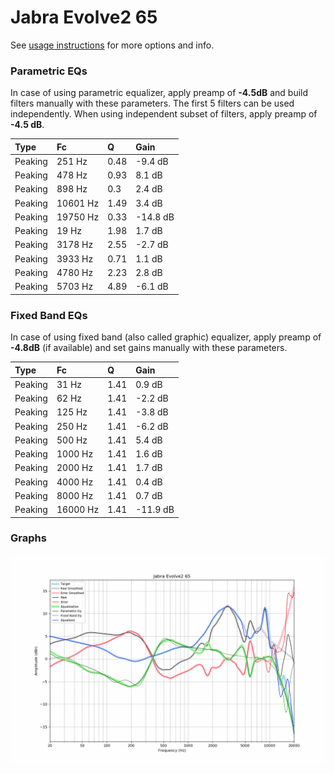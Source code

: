 # Jabra Evolve2 65
See [usage instructions](https://github.com/jaakkopasanen/AutoEq#usage) for more options and info.

### Parametric EQs
In case of using parametric equalizer, apply preamp of **-4.5dB** and build filters manually
with these parameters. The first 5 filters can be used independently.
When using independent subset of filters, apply preamp of **-4.5 dB**.

| Type    | Fc       |    Q | Gain     |
|:--------|:---------|:-----|:---------|
| Peaking | 251 Hz   | 0.48 | -9.4 dB  |
| Peaking | 478 Hz   | 0.93 | 8.1 dB   |
| Peaking | 898 Hz   | 0.3  | 2.4 dB   |
| Peaking | 10601 Hz | 1.49 | 3.4 dB   |
| Peaking | 19750 Hz | 0.33 | -14.8 dB |
| Peaking | 19 Hz    | 1.98 | 1.7 dB   |
| Peaking | 3178 Hz  | 2.55 | -2.7 dB  |
| Peaking | 3933 Hz  | 0.71 | 1.1 dB   |
| Peaking | 4780 Hz  | 2.23 | 2.8 dB   |
| Peaking | 5703 Hz  | 4.89 | -6.1 dB  |

### Fixed Band EQs
In case of using fixed band (also called graphic) equalizer, apply preamp of **-4.8dB**
(if available) and set gains manually with these parameters.

| Type    | Fc       |    Q | Gain     |
|:--------|:---------|:-----|:---------|
| Peaking | 31 Hz    | 1.41 | 0.9 dB   |
| Peaking | 62 Hz    | 1.41 | -2.2 dB  |
| Peaking | 125 Hz   | 1.41 | -3.8 dB  |
| Peaking | 250 Hz   | 1.41 | -6.2 dB  |
| Peaking | 500 Hz   | 1.41 | 5.4 dB   |
| Peaking | 1000 Hz  | 1.41 | 1.6 dB   |
| Peaking | 2000 Hz  | 1.41 | 1.7 dB   |
| Peaking | 4000 Hz  | 1.41 | 0.4 dB   |
| Peaking | 8000 Hz  | 1.41 | 0.7 dB   |
| Peaking | 16000 Hz | 1.41 | -11.9 dB |

### Graphs
![](./Jabra%20Evolve2%2065.png)